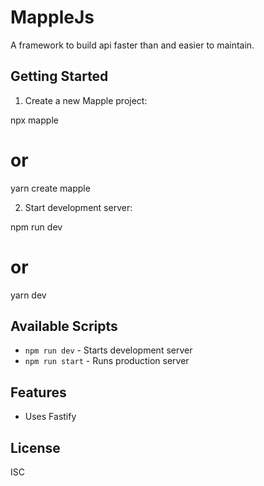 # MappleJs

A framework to build api faster than and easier to maintain.

## Getting Started

1. Create a new Mapple project:

npx mapple <app-name>

# or

yarn create mapple <app-name>

2. Start development server:

npm run dev

# or

yarn dev

## Available Scripts

- `npm run dev` - Starts development server
- `npm run start` - Runs production server

## Features

- Uses Fastify

## License

ISC
